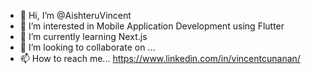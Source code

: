 - 👋 Hi, I’m @AishteruVincent
- 👀 I’m interested in Mobile Application Development using Flutter
- 🌱 I’m currently learning Next.js
- 💞️ I’m looking to collaborate on ...
- 📫 How to reach me... https://www.linkedin.com/in/vincentcunanan/

<!---
AishteruVincent/AishteruVincent is a ✨ special ✨ repository because its `README.md` (this file) appears on your GitHub profile.
You can click the Preview link to take a look at your changes.
--->
